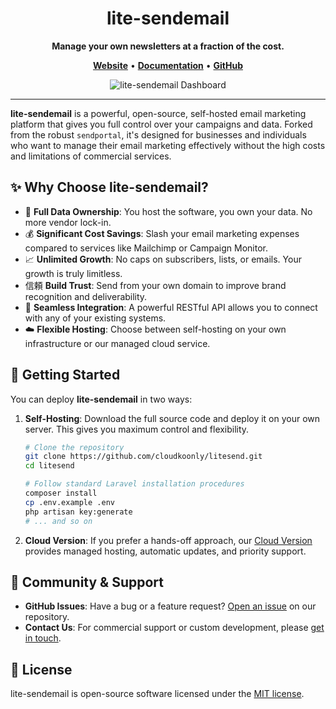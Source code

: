 <div align="center">

# lite-sendemail

**Manage your own newsletters at a fraction of the cost.**

</div>

<p align="center">
  <a href="https://www.cloudkoonly.com/product/sendportal"><strong>Website</strong></a> •
  <a href="https://document.cloudkoonly.com"><strong>Documentation</strong></a> •
  <a href="https://github.com/cloudkoonly/litesend"><strong>GitHub</strong></a>
</p>

<p align="center">
  <img src="https://file.cloudkoonly.com/data/cases/case-sendportal-v3_1200.webp" alt="lite-sendemail Dashboard" />
</p>

---

**lite-sendemail** is a powerful, open-source, self-hosted email marketing platform that gives you full control over your campaigns and data. Forked from the robust `sendportal`, it's designed for businesses and individuals who want to manage their email marketing effectively without the high costs and limitations of commercial services.

## ✨ Why Choose lite-sendemail?

- 🔑 **Full Data Ownership**: You host the software, you own your data. No more vendor lock-in.
- 💰 **Significant Cost Savings**: Slash your email marketing expenses compared to services like Mailchimp or Campaign Monitor.
- 📈 **Unlimited Growth**: No caps on subscribers, lists, or emails. Your growth is truly limitless.
- 信頼 **Build Trust**: Send from your own domain to improve brand recognition and deliverability.
- 🔌 **Seamless Integration**: A powerful RESTful API allows you to connect with any of your existing systems.
- ☁️ **Flexible Hosting**: Choose between self-hosting on your own infrastructure or our managed cloud service.

## 🚀 Getting Started

You can deploy **lite-sendemail** in two ways:

1.  **Self-Hosting**: Download the full source code and deploy it on your own server. This gives you maximum control and flexibility.
    ```bash
    # Clone the repository
    git clone https://github.com/cloudkoonly/litesend.git
    cd litesend
    
    # Follow standard Laravel installation procedures
    composer install
    cp .env.example .env
    php artisan key:generate
    # ... and so on
    ```

2.  **Cloud Version**: If you prefer a hands-off approach, our [Cloud Version](https://www.cloudkoonly.com/account/signup) provides managed hosting, automatic updates, and priority support.

## 🤝 Community & Support

- **GitHub Issues**: Have a bug or a feature request? [Open an issue](https://github.com/cloudkoonly/litesend/issues) on our repository.
- **Contact Us**: For commercial support or custom development, please [get in touch](https://www.cloudkoonly.com/contact).

## 📄 License

lite-sendemail is open-source software licensed under the [MIT license](LICENSE).


